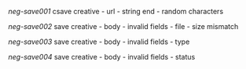 *neg-save001* csave creative - url - string end - random characters

*neg-save002* save creative - body - invalid fields - file - size mismatch

*neg-save003* save creative - body - invalid fields - type

*neg-save004* save creative - body - invalid fields - status